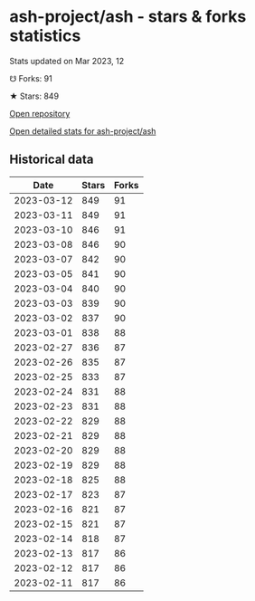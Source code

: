 # ash-project/ash - stars & forks statistics

Stats updated on Mar 2023, 12

☋ Forks: 91

★ Stars: 849

[Open repository](https://github.com/ash-project/ash)

[Open detailed stats for ash-project/ash](https://reviewgithub.com/rep/ash-project/ash)

## Historical data
| Date | Stars | Forks |
|------|-------|-------|
| 2023-03-12 | 849 | 91 | 
| 2023-03-11 | 849 | 91 | 
| 2023-03-10 | 846 | 91 | 
| 2023-03-08 | 846 | 90 | 
| 2023-03-07 | 842 | 90 | 
| 2023-03-05 | 841 | 90 | 
| 2023-03-04 | 840 | 90 | 
| 2023-03-03 | 839 | 90 | 
| 2023-03-02 | 837 | 90 | 
| 2023-03-01 | 838 | 88 | 
| 2023-02-27 | 836 | 87 | 
| 2023-02-26 | 835 | 87 | 
| 2023-02-25 | 833 | 87 | 
| 2023-02-24 | 831 | 88 | 
| 2023-02-23 | 831 | 88 | 
| 2023-02-22 | 829 | 88 | 
| 2023-02-21 | 829 | 88 | 
| 2023-02-20 | 829 | 88 | 
| 2023-02-19 | 829 | 88 | 
| 2023-02-18 | 825 | 88 | 
| 2023-02-17 | 823 | 87 | 
| 2023-02-16 | 821 | 87 | 
| 2023-02-15 | 821 | 87 | 
| 2023-02-14 | 818 | 87 | 
| 2023-02-13 | 817 | 86 | 
| 2023-02-12 | 817 | 86 | 
| 2023-02-11 | 817 | 86 | 

